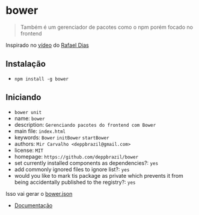 # bower # 
> Também é um gerenciador de pacotes como o npm porém focado no frontend

Inspirado no [vídeo](https://www.youtube.com/watch?v=R7CWXUwaKVA) do [Rafael Dias](https://github.com/eudiasrafael)

## Instalação ##
* `npm install -g bower`

## Iniciando ##
* `bower unit`
* name: `bower`
* description: `Gerenciando pacotes do frontend com Bower`
* main file: `index.html`
* keywords: `Bower` `initBower` `startBower`
* authors: `Mir Carvalho <deppbrazil@gmail.com>`
* license: `MIT`
* homepage: `https://github.com/deppbrazil/bower` 
* set currently installed components as dependencies?: `yes`
* add commonly ignored files to ignore list?: `yes`
* would you like to mark tis package as private which prevents it from being accidentally published to the registry?: `yes`

Isso vai gerar o [bower.json]()

* [Documentação](https://bower.io/docs/api/#init)



